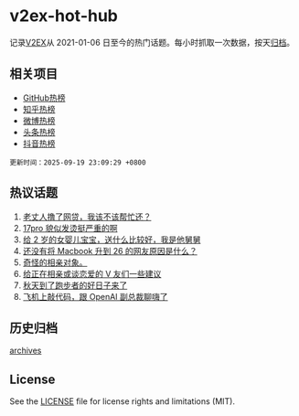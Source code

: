 # v2ex-hot-hub

 记录[V2EX](https://www.v2ex.com/)从 2021-01-06 日至今的热门话题。每小时抓取一次数据，按天[归档](archives)。
 
 ## 相关项目

- [GitHub热榜](https://github.com/snaildev/github-hot-hub)
- [知乎热榜](https://github.com/snaildev/zhihu-hot-hub)
- [微博热榜](https://github.com/snaildev/weibo-hot-hub)
- [头条热榜](https://github.com/snaildev/toutiao-hot-hub)
- [抖音热榜](https://github.com/snaildev/douyin-hot-hub)


 `更新时间：2025-09-19 23:09:29 +0800`

## 热议话题

1. [老丈人撸了网贷，我该不该帮忙还？](https://www.v2ex.com/t/1160533)
1. [17pro 貌似发烫挺严重的啊](https://www.v2ex.com/t/1160427)
1. [给 2 岁的女婴儿宝宝，送什么比较好，我是他舅舅](https://www.v2ex.com/t/1160390)
1. [还没有将 Macbook 升到 26 的网友原因是什么？](https://www.v2ex.com/t/1160401)
1. [奇怪的相亲对象。](https://www.v2ex.com/t/1160394)
1. [给正在相亲或谈恋爱的 V 友们一些建议](https://www.v2ex.com/t/1160375)
1. [秋天到了跑步者的好日子来了](https://www.v2ex.com/t/1160367)
1. [飞机上敲代码，跟 OpenAI 副总裁聊嗨了](https://www.v2ex.com/t/1160548)

## 历史归档

[archives](archives)

## License

See the [LICENSE](LICENSE) file for license rights and limitations (MIT).

